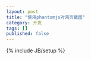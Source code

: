 ```yaml
---
layout: post
title: "使用phantomjs对网页截图"
category: 开发
tags: []
published: false
---
```

{% include JB/setup %}
